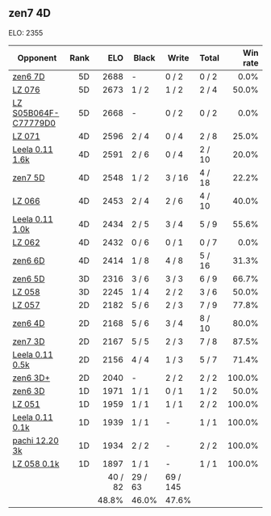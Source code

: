 ## zen7 4D ##

ELO: 2355

Opponent | Rank | ELO | Black | Write | Total | Win rate
---------|-----:|----:|-------|-------|-------|-------:
[zen6 7D](zen6%207D.md) | 5D | 2688 | - | 0 / 2 | 0 / 2 | 0.0%
[LZ 076](LZ%20076.md) | 5D | 2673 | 1 / 2 | 1 / 2 | 2 / 4 | 50.0%
[LZ S05B064F-C77779D0](LZ%20S05B064F-C77779D0.md) | 5D | 2668 | - | 0 / 2 | 0 / 2 | 0.0%
[LZ 071](LZ%20071.md) | 4D | 2596 | 2 / 4 | 0 / 4 | 2 / 8 | 25.0%
[Leela 0.11 1.6k](Leela%200.11%201.6k.md) | 4D | 2591 | 2 / 6 | 0 / 4 | 2 / 10 | 20.0%
[zen7 5D](zen7%205D.md) | 4D | 2548 | 1 / 2 | 3 / 16 | 4 / 18 | 22.2%
[LZ 066](LZ%20066.md) | 4D | 2453 | 2 / 4 | 2 / 6 | 4 / 10 | 40.0%
[Leela 0.11 1.0k](Leela%200.11%201.0k.md) | 4D | 2434 | 2 / 5 | 3 / 4 | 5 / 9 | 55.6%
[LZ 062](LZ%20062.md) | 4D | 2432 | 0 / 6 | 0 / 1 | 0 / 7 | 0.0%
[zen6 6D](zen6%206D.md) | 4D | 2414 | 1 / 8 | 4 / 8 | 5 / 16 | 31.3%
[zen6 5D](zen6%205D.md) | 3D | 2316 | 3 / 6 | 3 / 3 | 6 / 9 | 66.7%
[LZ 058](LZ%20058.md) | 3D | 2245 | 1 / 4 | 2 / 2 | 3 / 6 | 50.0%
[LZ 057](LZ%20057.md) | 2D | 2182 | 5 / 6 | 2 / 3 | 7 / 9 | 77.8%
[zen6 4D](zen6%204D.md) | 2D | 2168 | 5 / 6 | 3 / 4 | 8 / 10 | 80.0%
[zen7 3D](zen7%203D.md) | 2D | 2167 | 5 / 5 | 2 / 3 | 7 / 8 | 87.5%
[Leela 0.11 0.5k](Leela%200.11%200.5k.md) | 2D | 2156 | 4 / 4 | 1 / 3 | 5 / 7 | 71.4%
[zen6 3D+](zen6%203D+.md) | 2D | 2040 | - | 2 / 2 | 2 / 2 | 100.0%
[zen6 3D](zen6%203D.md) | 1D | 1971 | 1 / 1 | 0 / 1 | 1 / 2 | 50.0%
[LZ 051](LZ%20051.md) | 1D | 1959 | 1 / 1 | 1 / 1 | 2 / 2 | 100.0%
[Leela 0.11 0.1k](Leela%200.11%200.1k.md) | 1D | 1939 | 1 / 1 | - | 1 / 1 | 100.0%
[pachi 12.20 3k](pachi%2012.20%203k.md) | 1D | 1934 | 2 / 2 | - | 2 / 2 | 100.0%
[LZ 058 0.1k](LZ%20058%200.1k.md) | 1D | 1897 | 1 / 1 | - | 1 / 1 | 100.0%
 | | | 40 / 82 | 29 / 63 | 69 / 145 | 
 | | | 48.8% | 46.0% | 47.6% | 
